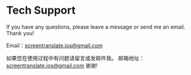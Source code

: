 # Tech Support
If you have any questions, please leave a message or send me an email.
Thank you!

Email：screentranslate.ios@gmail.com

如果您在使用过程中有问题请留言或发邮件我。
邮箱地址：screentranslate.ios@gmail.com
谢谢!

